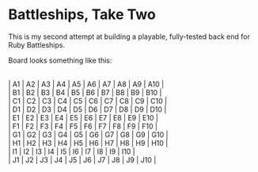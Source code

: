 # Battleships, Take Two

This is my second attempt at building a playable, fully-tested back end for Ruby Battleships.

Board looks something like this:

<br>| A1 | A2 | A3 | A4 | A5 | A6 | A7 | A8 | A9 | A10 |
<br>| B1 | B2 | B3 | B4 | B5 | B6 | B7 | B8 | B9 | B10 |
<br>| C1 | C2 | C3 | C4 | C5 | C6 | C7 | C8 | C9 | C10 |
<br>| D1 | D2 | D3 | D4 | D5 | D6 | D7 | D8 | D9 | D10 |
<br>| E1 | E2 | E3 | E4 | E5 | E6 | E7 | E8 | E9 | E10 |
<br>| F1 | F2 | F3 | F4 | F5 | F6 | F7 | F8 | F9 | F10 |
<br>| G1 | G2 | G3 | G4 | G5 | G6 | G7 | G8 | G9 | G10 |
<br>| H1 | H2 | H3 | H4 | H5 | H6 | H7 | H8 | H9 | H10 |
<br>| I1 | I2 | I3 | I4 | I5 | I6 | I7 | I8 | I9 | I10 |
<br>| J1 | J2 | J3 | J4 | J5 | J6 | J7 | J8 | J9 | J10 |
